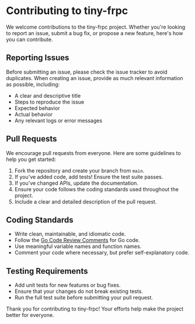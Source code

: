 # Contributing to tiny-frpc

We welcome contributions to the tiny-frpc project. Whether you're looking to report an issue, submit a bug fix, or propose a new feature, here's how you can contribute.

## Reporting Issues

Before submitting an issue, please check the issue tracker to avoid duplicates. When creating an issue, provide as much relevant information as possible, including:

- A clear and descriptive title
- Steps to reproduce the issue
- Expected behavior
- Actual behavior
- Any relevant logs or error messages

## Pull Requests

We encourage pull requests from everyone. Here are some guidelines to help you get started:

1. Fork the repository and create your branch from `main`.
2. If you've added code, add tests! Ensure the test suite passes.
3. If you've changed APIs, update the documentation.
4. Ensure your code follows the coding standards used throughout the project.
5. Include a clear and detailed description of the pull request.

## Coding Standards

- Write clean, maintainable, and idiomatic code.
- Follow the [Go Code Review Comments](https://github.com/golang/go/wiki/CodeReviewComments) for Go code.
- Use meaningful variable names and function names.
- Comment your code where necessary, but prefer self-explanatory code.

## Testing Requirements

- Add unit tests for new features or bug fixes.
- Ensure that your changes do not break existing tests.
- Run the full test suite before submitting your pull request.

Thank you for contributing to tiny-frpc! Your efforts help make the project better for everyone.

